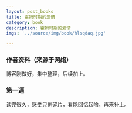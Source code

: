 ```yaml
---
layout: post_books
title: 霍姆时期的爱情
category: book
description: 霍姆时期的爱情
imgs: '../source/img/book/hlsqdaq.jpg'

---
```

### 作者资料（来源于网络）

博客刚做好，集中整理，后续加上。

### 第一遍

读完很久，感受只剩碎片，看能回忆起啥，再来补上。
 